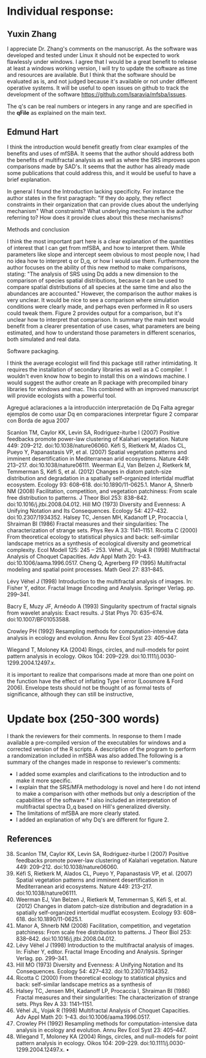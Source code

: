 # Individual response:

## Yuxin Zhang 

I appreciate Dr. Zhang's comments on the manuscript. As the software was developed and tested under Linux it should not be expected to work flawlessly under windows. I agree that I would be a great benefit to release at least a windows working version, I will try to update the software as time and resources are available. But I think that the software should be evaluated as is, and not judged because it's available or not under different operative systems. It will be useful to open issues on github to track the development of the software <https://github.com/lsaravia/mfsba/issues>.

The q's can be real numbers or integers in any range and are specified in the **qFile** as explained on the main text.  

## Edmund Hart
I think the introduction would benefit greatly from clear examples of the benefits and uses of mfSBA. It seems that the author should address both the benefits of multifractal analysis as well as where the SRS improves upon comparisons made by SAD's. It seems that the author has already made some publications that could address this, and it would be useful to have a brief explanation. 

In general I found the Introduction lacking specificity. For instance the author states in the first paragraph: "If they do apply, they reflect constraints in their organization that can provide clues about the underlying mechanism" What constraints? What underlying mechanism is the author referring to? How does it provide clues about this these mechanisms?

Methods and conclusion

I think the most important part here is a clear explanation of the quantities of interest that I can get from mfSBA, and how to interpret them. While parameters like slope and intercept seem obvious to most people now, I had no idea how to interpret q or D_q, or how I would use them.
Furthermore the author focuses on the ability of this new method to make comparisons, stating: "The analysis of SRS using Dq adds a new dimension to the comparison of species spatial distributions, because it can be used to compare spatial distributions of all species at the same time and also the abundances are accounted."
However, the comparison the author makes is very unclear. It would be nice to see a comparison where simulation conditions were clearly made, and perhaps even performed in R so users could tweak them.
Figure 2 provides output for a comparison, but it's unclear how to interpret that comparison. In summary the main text would benefit from a clearer presentation of use cases, what parameters are being estimated, and how to understand those parameters in different scenarios, both simulated and real data.

Software packaging.

I think the average ecologist will find this package still rather intimidating. It requires the installation of
secondary libraries as well as a C compiler. I wouldn't even know how to begin to install this on a
windows machine. I would suggest the author create an R package with precompiled binary libraries for
windows and mac. This combined with an improved manuscript will provide ecologists with a powerful
tool.


Agregué aclaraciones a la introducción
interpretación de Dq
Falta agregar ejemplos de como usar Dq en comparaciones interpretar figure 2 comparar con Borda de agua 2007

Scanlon TM, Caylor KK, Levin SA, Rodriguez-iturbe I (2007) Positive feedbacks promote power-law clustering of Kalahari vegetation. Nature 449: 209–212. doi:10.1038/nature06060.
Kéfi S, Rietkerk M, Alados CL, Pueyo Y, Papanastasis VP, et al. (2007) Spatial vegetation patterns and imminent desertification in Mediterranean arid ecosystems. Nature 449: 213–217. doi:10.1038/nature06111.
Weerman EJ, Van Belzen J, Rietkerk M, Temmerman S, Kéfi S, et al. (2012) Changes in diatom patch-size distribution and degradation in a spatially self-organized intertidal mudflat ecosystem. Ecology 93: 608–618. doi:10.1890/11-0625.1.
Manor A, Shnerb NM (2008) Facilitation, competition, and vegetation patchiness: From scale free distribution to patterns. J Theor Biol 253: 838–842. doi:10.1016/j.jtbi.2008.04.012.
Hill MO (1973) Diversity and Evenness: A Unifying Notation and Its Consequences. Ecology 54: 427–432. doi:10.2307/1934352.
Halsey TC, Jensen MH, Kadanoff LP, Procaccia I, Shraiman BI (1986) Fractal measures and their singularities: The characterization of strange sets. Phys Rev A 33: 1141–1151.
Ricotta C (2000) From theoretical ecology to statistical physics and back: self-similar landscape metrics as a synthesis of ecological diversity and geometrical complexity. Ecol Modell 125: 245 – 253.
Véhel JL, Vojak R (1998) Multifractal Analysis of Choquet Capacities. Adv Appl Math 20: 1–43. doi:10.1006/aama.1996.0517.
Cheng Q, Agrerberg FP (1995) Multifractal modeling and spatial point processes. Math Geol 27: 831–845.

Lévy Véhel J (1998) Introduction to the multifractal analysis of images. In: Fisher Y, editor. Fractal Image Encoding and Analysis. Springer Verlag. pp. 299–341.

Bacry E, Muzy JF, Arnéodo A (1993) Singularity spectrum of fractal signals from wavelet analysis: Exact results. J Stat Phys 70: 635–674. doi:10.1007/BF01053588.

Crowley PH (1992) Resampling methods for computation-intensive data analysis in ecology and evolution. Annu Rev Ecol Syst 23: 405–447.

Wiegand T, Moloney KA (2004) Rings, circles, and null-models for point pattern analysis in ecology. Oikos 104: 209–229. doi:10.1111/j.0030-1299.2004.12497.x.

it is important to realize that comparisons made at more than one point on the function have the effect of inflating Type I error (Loosmore & Ford 2006). Envelope tests should not be thought of as formal tests of significance, although they can still be instructive,


# Update box (250-300 words)

I thank the reviewers for their comments. In response to them I made available a pre-compiled version of the executables for windows and a corrected version of the R scripts.
A description of the program to perform a randomization included in mfSBA was also added.The following is a summary of the changes made in response to reviewer's comments:

* I added some examples and clarifications to the introduction and to make it more specific. 
* I explain that the SRS/MFA methodology is novel and here I do not intend to make a comparison with other methods but only a description of the capabilities of the software.* I also included an interpretation of multifractal spectra D_q based on Hill's generalized diversity. 
* The limitations of mfSBA are more clearly stated.
* I added an explanation of why Dq's are different for figure 2.

 



## References

38. Scanlon TM, Caylor KK, Levin SA, Rodriguez-iturbe I (2007) Positive feedbacks promote power-law clustering of Kalahari vegetation. Nature 449: 209–212. doi:10.1038/nature06060.
39. Kéfi S, Rietkerk M, Alados CL, Pueyo Y, Papanastasis VP, et al. (2007) Spatial vegetation patterns and imminent desertification in Mediterranean arid ecosystems. Nature 449: 213–217. doi:10.1038/nature06111.
40. Weerman EJ, Van Belzen J, Rietkerk M, Temmerman S, Kéfi S, et al. (2012) Changes in diatom patch-size distribution and degradation in a spatially self-organized intertidal mudflat ecosystem. Ecology 93: 608–618. doi:10.1890/11-0625.1.
41. Manor A, Shnerb NM (2008) Facilitation, competition, and vegetation patchiness: From scale free distribution to patterns. J Theor Biol 253: 838–842. doi:10.1016/j.jtbi.2008.04.012.
42. Lévy Véhel J (1998) Introduction to the multifractal analysis of images. In: Fisher Y,
editor. Fractal Image Encoding and Analysis. Springer Verlag. pp. 299–341.
43. Hill MO (1973) Diversity and Evenness: A Unifying Notation and Its Consequences. Ecology 54: 427–432. doi:10.2307/1934352.
44. Ricotta C (2000) From theoretical ecology to statistical physics and back: self-similar landscape metrics as a synthesis of 
45. Halsey TC, Jensen MH, Kadanoff LP, Procaccia I, Shraiman BI (1986) Fractal measures and their singularities: The characterization of strange sets. Phys Rev A 33: 1141–1151.
46. Véhel JL, Vojak R (1998) Multifractal Analysis of Choquet Capacities. Adv Appl Math 20: 1–43. doi:10.1006/aama.1996.0517.
47. Crowley PH (1992) Resampling methods for computation-intensive data analysis in
ecology and evolution. Annu Rev Ecol Syst 23: 405–447.
48. Wiegand T, Moloney KA (2004) Rings, circles, and null-models for point pattern
analysis in ecology. Oikos 104: 209–229. doi:10.1111/j.0030-1299.2004.12497.x.
•

